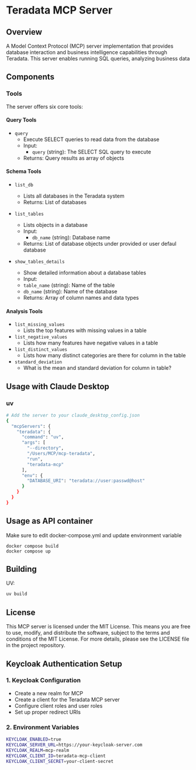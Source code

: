 # Teradata MCP Server

## Overview
A Model Context Protocol (MCP) server implementation that provides database interaction and business intelligence capabilities through Teradata. This server enables running SQL queries, analyzing business data

## Components

### Tools
The server offers six core tools:

#### Query Tools
- `query`
   - Execute SELECT queries to read data from the database
   - Input:
     - `query` (string): The SELECT SQL query to execute
   - Returns: Query results as array of objects

#### Schema Tools
- `list_db`
   - Lists all databases in the Teradata system
   - Returns: List of databases

- `list_tables`
   - Lists objects in a database
   - Input:
     - `db_name` (string): Database name
   - Returns: List of database objects under provided or user defaul database

- `show_tables_details`
   - Show detailed information about a database tables
   - Input:
    - `table_name` (string): Name of the table
    - `db_name` (string): Name of the database
   - Returns: Array of column names and data types

#### Analysis Tools
- `list_missing_values`
    - Lists the top features with missing values in a table
- `list_negative_values`
    - Lists how many features have negative values in a table
- `list_distinct_values`
    - Lists how many distinct categories are there for column in the table
- `standard_deviation`
    -  What is the mean and standard deviation for column in table?

## Usage with Claude Desktop

### uv

```bash
# Add the server to your claude_desktop_config.json
{
  "mcpServers": {
    "teradata": {
      "command": "uv",
      "args": [
        "--directory",
        "/Users/MCP/mcp-teradata",
        "run",
        "teradata-mcp"
      ],
      "env": {
        "DATABASE_URI": "teradata://user:passwd@host"
      }
    }
  }
}
```
## Usage as API container
Make sure to edit docker-compose.yml and update environment variable
```
docker compose build
docker compose up
```

## Building

UV:

```bash
uv build
```

## License

This MCP server is licensed under the MIT License. This means you are free to use, modify, and distribute the software, subject to the terms and conditions of the MIT License. For more details, please see the LICENSE file in the project repository.

## Keycloak Authentication Setup

### 1. Keycloak Configuration
- Create a new realm for MCP
- Create a client for the Teradata MCP server
- Configure client roles and user roles
- Set up proper redirect URIs

### 2. Environment Variables
```bash
KEYCLOAK_ENABLED=true
KEYCLOAK_SERVER_URL=https://your-keycloak-server.com
KEYCLOAK_REALM=mcp-realm
KEYCLOAK_CLIENT_ID=teradata-mcp-client
KEYCLOAK_CLIENT_SECRET=your-client-secret
```
